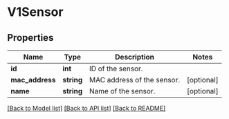 # V1Sensor

## Properties
Name | Type | Description | Notes
------------ | ------------- | ------------- | -------------
**id** | **int** | ID of the sensor. | 
**mac_address** | **string** | MAC address of the sensor. | [optional] 
**name** | **string** | Name of the sensor. | [optional] 

[[Back to Model list]](../README.md#documentation-for-models) [[Back to API list]](../README.md#documentation-for-api-endpoints) [[Back to README]](../README.md)


